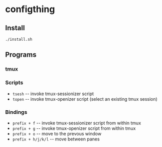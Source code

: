 # configthing

## Install

`./install.sh`

## Programs

### tmux

### Scripts

- `tsesh` -- invoke tmux-sessionizer script
- `topen` -- invoke tmux-openizer script (select an existing tmux session)

### Bindings

- `prefix + f` -- invoke tmux-sessionizer script from within tmux
- `prefix + g` -- invoke tmux-openizer script from within tmux
- `prefix + o` -- move to the prevous window
- `prefix + h/j/k/l` -- move between panes

